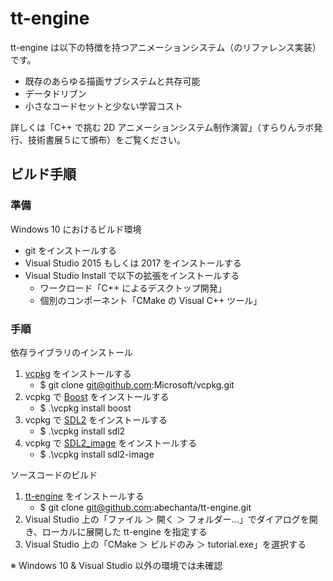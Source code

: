 # tt-engine

tt-engine は以下の特徴を持つアニメーションシステム（のリファレンス実装）です。

-	既存のあらゆる描画サブシステムと共存可能
-	データドリブン
-	小さなコードセットと少ない学習コスト

詳しくは「C++ で挑む 2D アニメーションシステム制作演習」（すらりんラボ発行、技術書展５にて頒布）をご覧ください。

## ビルド手順

### 準備

Windows 10 におけるビルド環境

-	git をインストールする
-	Visual Studio 2015 もしくは 2017 をインストールする
-	Visual Studio Install で以下の拡張をインストールする
	-	ワークロード「C++ によるデスクトップ開発」
	-	個別のコンポーネント「CMake の Visual C++ ツール」

### 手順

依存ライブラリのインストール

1.	[vcpkg](https://github.com/Microsoft/vcpkg) をインストールする
	*	$ git clone git@github.com:Microsoft/vcpkg.git
2.	vcpkg で [Boost](https://www.boost.org/) をインストールする
	*	$ .\vcpkg install boost
3.	vcpkg で [SDL2](https://www.libsdl.org/index.php) をインストールする
	*	$ .\vcpkg install sdl2
4.	vcpkg で [SDL2_image](https://www.libsdl.org/projects/SDL_image/) をインストールする
	*	$ .\vcpkg install sdl2-image

ソースコードのビルド

1.	[tt-engine](https://github.com/abechanta/tt-engine) をインストールする
	*	$ git clone git@github.com:abechanta/tt-engine.git
2.	Visual Studio 上の「ファイル ＞ 開く ＞ フォルダー...」でダイアログを開き、ローカルに展開した tt-engine を指定する
3.	Visual Studio 上の「CMake ＞ ビルドのみ ＞ tutorial.exe」を選択する

※ Windows 10 & Visual Studio 以外の環境では未確認
